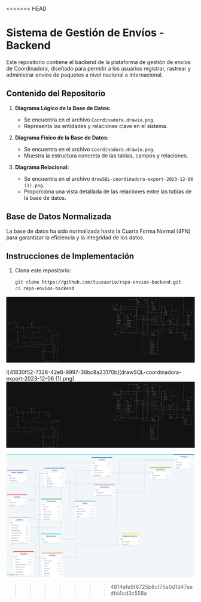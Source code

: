 <<<<<<< HEAD
# Sistema de Gestión de Envíos - Backend

Este repositorio contiene el backend de la plataforma de gestión de envíos de Coordinadora, diseñado para permitir a los usuarios registrar, rastrear y administrar envíos de paquetes a nivel nacional e internacional.

## Contenido del Repositorio

1. **Diagrama Lógico de la Base de Datos:**
   - Se encuentra en el archivo `Coordinadora.drawio.png`.
   - Representa las entidades y relaciones clave en el sistema.

2. **Diagrama Físico de la Base de Datos:**
   - Se encuentra en el archivo `Coordinadora.drawio.png`.
   - Muestra la estructura concreta de las tablas, campos y relaciones.

3. **Diagrama Relacional:**
   - Se encuentra en el archivo `drawSQL-coordinadora-export-2023-12-06 (1).png`.
   - Proporciona una vista detallada de las relaciones entre las tablas de la base de datos.

## Base de Datos Normalizada

La base de datos ha sido normalizada hasta la Cuarta Forma Normal (4FN) para garantizar la eficiencia y la integridad de los datos.

## Instrucciones de Implementación

1. Clona este repositorio:

   ```bash
   git clone https://github.com/tuusuario/repo-envios-backend.git
   cd repo-envios-backend
   ```

   

![a7d7c433-8f3f-4fce-89b8-1b95df9b6be7](Coordinadora.drawio.png)

![41830f52-7328-42e8-9997-36bc8a23170b](drawSQL-coordinadora-export-2023-12-06 (1).png)
![a7d7c433-8f3f-4fce-89b8-1b95df9b6be7](Coordinadora.drawio.png)

![41830f52-7328-42e8-9997-36bc8a23170b](drawSQL-coordinadora-export-2023-12-06.png)
>>>>>>> 4814efe9f6725b8cf75e0d1d47eedfd4cd3c558a

